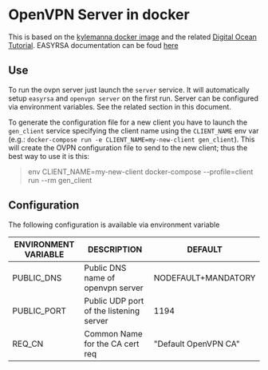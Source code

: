 # OpenVPN Server in docker

This is based on the [kylemanna docker image][1] and the related
[Digital Ocean Tutorial][2]. EASYRSA documentation can be foud [here][3]

## Use

To run the ovpn server just launch the `server` service. It will automatically
setup `easyrsa` and `openvpn server` on the first run. Server can be configured
via environment variables. See the related section in this document.

To generate the configuration file for a new client you have to launch the
`gen_client` service specifying the client name using the `CLIENT_NAME` env
var (e.g.: `docker-compose run -e CLIENT_NAME=my-new-client gen_client`). This
will create the OVPN configuration file to send to the new client; thus
the best way to use it is this:

> env CLIENT_NAME=my-new-client docker-compose --profile=client run --rm gen_client

## Configuration

The following configuration is available via environment variable

| ENVIRONMENT VARIABLE | DESCRIPTION                             | DEFAULT              |
|----------------------|-----------------------------------------|----------------------|
| PUBLIC_DNS           | Public DNS name of openvpn server       | NODEFAULT+MANDATORY  |
| PUBLIC_PORT          | Public UDP port of the listening server | 1194                 |
| REQ_CN               | Common Name for the CA cert req         | "Default OpenVPN CA" |

[1]: https://hub.docker.com/r/kylemanna/openvpn/
[2]: https://www.digitalocean.com/community/tutorials/how-to-run-openvpn-in-a-docker-container-on-ubuntu-14-04
[3]: https://easy-rsa.readthedocs.io/en/latest/advanced/
